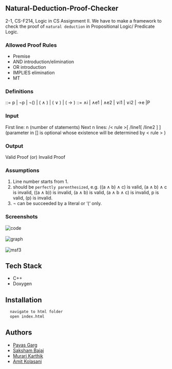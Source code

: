 
## Natural-Deduction-Proof-Checker
2-1, CS-F214, Logic in CS Assignment II. We have to make
a framework to check the
proof of ```natural deduction``` in Propositional Logic/ Predicate Logic.

### Allowed Proof Rules
- Premise
- AND introduction/elimination
- OR introduction
- IMPLIES elimination
- MT

### Definitions
<statement> ::= p | ¬p | ¬(<statement>) | (<statement> ∧ <statement>) | (<statement> ∨ <statement>) |
(<statement> → <statement>)
<rule> ::= ∧i | ∧e1 | ∧e2 | ∨i1 | ∨i2 | →e |P

### Input
First line:
n (number of statements)
Next n lines:
<statement>/< rule >[ /line1[ /line2 ] ] (parameter in [] is optional whose existence will be determined
by < rule > )

### Output
Valid Proof (or) Invalid Proof

### Assumptions
1. Line number starts from 1.
2. <statement> should be ```perfectly parenthesized```, e.g. ((a ∧ b) ∧ c) is valid, (a ∧ b) ∧ c is invalid, ((a ∧
b)) is invalid, (a ∧ b) is valid, (a ∧ b ∧ c) is invalid, p is valid, (p) is invalid.
3. ¬ can be succeeded by a literal or ‘(‘ only.

### Screenshots

![code](https://user-images.githubusercontent.com/97559428/205979908-fd1fa78f-0bb8-47c2-86aa-623d601ac990.png)
<br/>
<br/>
![graph](https://user-images.githubusercontent.com/97559428/206716808-51a2821e-be79-4e62-bbb6-e98f278c04e5.jpg)
<br/>
<br/>
![msf3](https://user-images.githubusercontent.com/97559428/206716848-65ea03f9-ad38-43d4-a576-4f1c6be41c92.png)



## Tech Stack

- C++
- Doxygen

## Installation


```bash
  navigate to html folder
  open index.html
```

## Authors

- [Pavas Garg](https://www.github.com/pavas23)
- [Saksham Bajaj](https://github.com/SakshamBajaj18)
- [Murari Karthik](https://github.com/Murari-Karthik)
- [Amit Kolasani](https://github.com/AmitKolasani)
